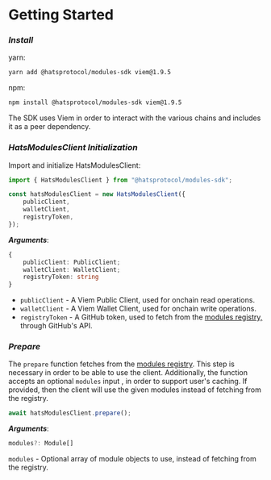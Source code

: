 # Getting Started

### _Install_

yarn:

```bash
yarn add @hatsprotocol/modules-sdk viem@1.9.5
```

npm:

```bash
npm install @hatsprotocol/modules-sdk viem@1.9.5
```

The SDK uses Viem in order to interact with the various chains and includes it as a peer dependency.&#x20;

### _HatsModulesClient Initialization_

Import and initialize HatsModulesClient:

```typescript
import { HatsModulesClient } from "@hatsprotocol/modules-sdk";

const hatsModulesClient = new HatsModulesClient({
    publicClient,
    walletClient,
    registryToken,
});
```

_**Arguments**_:

```typescript
{
    publicClient: PublicClient;
    walletClient: WalletClient;
    registryToken: string
}
```

* `publicClient` - A Viem Public Client, used for onchain read operations.
* `walletClient` - A Viem Wallet Client, used for onchain write operations.&#x20;
* `registryToken` - A GitHub token, used to fetch from the [modules registry,](https://github.com/Hats-Protocol/modules-registry) through GitHub's API.

### _Prepare_

The `prepare` function fetches from the [modules registry](https://github.com/Hats-Protocol/modules-registry). This step is necessary in order to be able to use the client. Additionally, the function accepts an optional `modules` input , in order to support user's caching. If provided, then the client will use the given modules instead of fetching from the registry.

```typescript
await hatsModulesClient.prepare();
```

_**Arguments**_:

```typescript
modules?: Module[]
```

`modules` - Optional array of module objects to use, instead of fetching from the registry.
